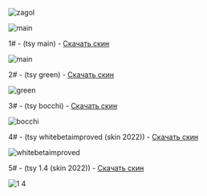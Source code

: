 ![zagol](https://github.com/user-attachments/assets/0a2832f2-a5f1-49db-9f51-2d73480094a0)

![main](https://github.com/user-attachments/assets/652b9023-674a-4123-8e52-df6c996f95e3)

1# - (tsy main) - [Скачать скин](https://github.com/HaCkErToP-png/Merami-Skins/releases/download/skin/-.NM.tsyNya.2.0.main.osk)

![main](https://github.com/user-attachments/assets/6870d2a6-3c5a-4b87-9a59-630833ef93d0)

2# - (tsy green) - [Скачать скин](https://github.com/HaCkErToP-png/Merami-Skins/releases/download/skin/-.NM.tsyNya.2.0.green.osk)

![green](https://github.com/user-attachments/assets/1c48aaad-c5f0-42e7-94ae-24c618a6a877)

3# - (tsy bocchi) - [Скачать скин](https://github.com/HaCkErToP-png/Merami-Skins/releases/download/skin/-.NM.tsyNya.2.1.bocchi.osk)

![bocchi](https://github.com/user-attachments/assets/e965b12c-ad2b-4306-ae6d-cf68240ffd9b)

4# - (tsy whitebetaimproved (skin 2022)) - [Скачать скин](https://github.com/HaCkErToP-png/Merami-Skins/releases/download/skin/whitebetaimproved.osk)

![whitebetaimproved](https://github.com/user-attachments/assets/eda15bcc-80da-4868-972c-43c984d99e55)

5# - (tsy 1.4 (skin 2022)) - [Скачать скин](https://github.com/HaCkErToP-png/Merami-Skins/releases/download/skin/-.NM.tsyNya.1.4.osk)

![1 4](https://github.com/user-attachments/assets/b61087ad-be48-4c89-9eb7-ac255de516aa)

